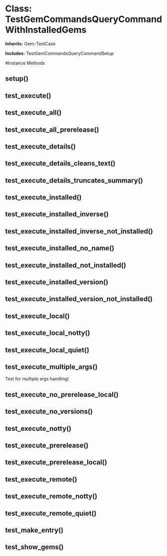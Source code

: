 # Class: TestGemCommandsQueryCommandWithInstalledGems
**Inherits:** Gem::TestCase
    
**Includes:** TestGemCommandsQueryCommandSetup
  




#Instance Methods
## setup() [](#method-i-setup)

## test_execute() [](#method-i-test_execute)

## test_execute_all() [](#method-i-test_execute_all)

## test_execute_all_prerelease() [](#method-i-test_execute_all_prerelease)

## test_execute_details() [](#method-i-test_execute_details)

## test_execute_details_cleans_text() [](#method-i-test_execute_details_cleans_text)

## test_execute_details_truncates_summary() [](#method-i-test_execute_details_truncates_summary)

## test_execute_installed() [](#method-i-test_execute_installed)

## test_execute_installed_inverse() [](#method-i-test_execute_installed_inverse)

## test_execute_installed_inverse_not_installed() [](#method-i-test_execute_installed_inverse_not_installed)

## test_execute_installed_no_name() [](#method-i-test_execute_installed_no_name)

## test_execute_installed_not_installed() [](#method-i-test_execute_installed_not_installed)

## test_execute_installed_version() [](#method-i-test_execute_installed_version)

## test_execute_installed_version_not_installed() [](#method-i-test_execute_installed_version_not_installed)

## test_execute_local() [](#method-i-test_execute_local)

## test_execute_local_notty() [](#method-i-test_execute_local_notty)

## test_execute_local_quiet() [](#method-i-test_execute_local_quiet)

## test_execute_multiple_args() [](#method-i-test_execute_multiple_args)
Test for multiple args handling!

## test_execute_no_prerelease_local() [](#method-i-test_execute_no_prerelease_local)

## test_execute_no_versions() [](#method-i-test_execute_no_versions)

## test_execute_notty() [](#method-i-test_execute_notty)

## test_execute_prerelease() [](#method-i-test_execute_prerelease)

## test_execute_prerelease_local() [](#method-i-test_execute_prerelease_local)

## test_execute_remote() [](#method-i-test_execute_remote)

## test_execute_remote_notty() [](#method-i-test_execute_remote_notty)

## test_execute_remote_quiet() [](#method-i-test_execute_remote_quiet)

## test_make_entry() [](#method-i-test_make_entry)

## test_show_gems() [](#method-i-test_show_gems)

